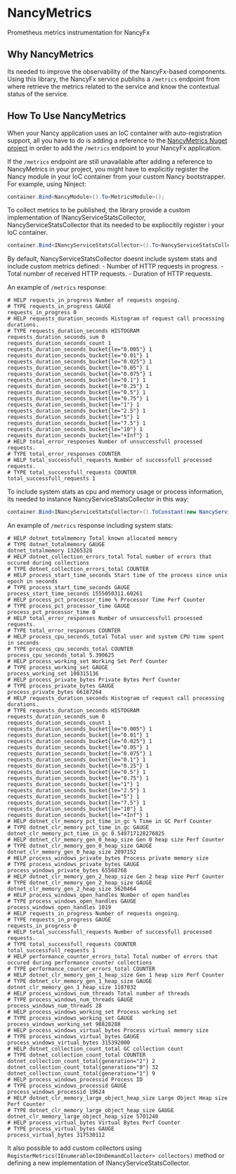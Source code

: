# NancyMetrics
Prometheus metrics instrumentation for NancyFx

## Why NancyMetrics

Its needed to improve the observability of the NancyFx-based components. Using this library, the NancyFx service publishs a `/metrics` endpoint from where retrieve the metrics related to the service and know the contextual status of the service.

## How To Use NancyMetrics

When your Nancy application uses an IoC container with auto-registration support, all you have to do is adding a reference to the [NancyMetrics Nuget project](https://www.nuget.org/packages/NancyMetrics) in order to add the `/metrics` endpoint to your NancyFx application.

If the `/metrics` endpoint are still unavailable after adding a reference to NancyMetrics in your project, you might have to explicitly register the Nancy module in your IoC container from your custom Nancy bootstrapper. For example, using Ninject:

```csharp
container.Bind<NancyModule>().To<MetricsModule>();
```

To collect metrics to be published, the library provide a custom implementation of INancyServiceStatsCollector, NancyServiceStatsCollector that its needed to be expliocitily register i your IoC container.

```csharp
container.Bind<INancyServiceStatsCollector>().To<NancyServiceStatsCollector>();
```

By default, NancyServiceStatsCollector doesnt include system stats and include custom metrics defined:
    - Number of HTTP requests in progress.
    - Total number of received HTTP requests.
    - Duration of HTTP requests.

An example of `/metrics` response:

```text
# HELP requests_in_progress Number of requests ongoing.
# TYPE requests_in_progress GAUGE
requests_in_progress 0
# HELP requests_duration_seconds Histogram of request call processing durations.
# TYPE requests_duration_seconds HISTOGRAM
requests_duration_seconds_sum 0
requests_duration_seconds_count 1
requests_duration_seconds_bucket{le="0.005"} 1
requests_duration_seconds_bucket{le="0.01"} 1
requests_duration_seconds_bucket{le="0.025"} 1
requests_duration_seconds_bucket{le="0.05"} 1
requests_duration_seconds_bucket{le="0.075"} 1
requests_duration_seconds_bucket{le="0.1"} 1
requests_duration_seconds_bucket{le="0.25"} 1
requests_duration_seconds_bucket{le="0.5"} 1
requests_duration_seconds_bucket{le="0.75"} 1
requests_duration_seconds_bucket{le="1"} 1
requests_duration_seconds_bucket{le="2.5"} 1
requests_duration_seconds_bucket{le="5"} 1
requests_duration_seconds_bucket{le="7.5"} 1
requests_duration_seconds_bucket{le="10"} 1
requests_duration_seconds_bucket{le="+Inf"} 1
# HELP total_error_responses Number of unsuccessfull processed requests.
# TYPE total_error_responses COUNTER
# HELP total_successfull_requests Number of successfull processed requests.
# TYPE total_successfull_requests COUNTER
total_successfull_requests 1
```

To include system stats as cpu and  memory usage or process information, its needed to instance NancyServiceStatsCollector in this way:

```csharp
container.Bind<INancyServiceStatsCollector>().ToConstant(new NancyServiceStatsCollector(true));
```

An example of `/metrics` response including system stats:

```text
# HELP dotnet_totalmemory Total known allocated memory
# TYPE dotnet_totalmemory GAUGE
dotnet_totalmemory 13265328
# HELP dotnet_collection_errors_total Total number of errors that occured during collections
# TYPE dotnet_collection_errors_total COUNTER
# HELP process_start_time_seconds Start time of the process since unix epoch in seconds
# TYPE process_start_time_seconds GAUGE
process_start_time_seconds 1555050311.60261
# HELP process_pct_processor_time % Processor Time Perf Counter
# TYPE process_pct_processor_time GAUGE
process_pct_processor_time 0
# HELP total_error_responses Number of unsuccessfull processed requests.
# TYPE total_error_responses COUNTER
# HELP process_cpu_seconds_total Total user and system CPU time spent in seconds
# TYPE process_cpu_seconds_total COUNTER
process_cpu_seconds_total 5.390625
# HELP process_working_set Working Set Perf Counter
# TYPE process_working_set GAUGE
process_working_set 100315136
# HELP process_private_bytes Private Bytes Perf Counter
# TYPE process_private_bytes GAUGE
process_private_bytes 66187264
# HELP requests_duration_seconds Histogram of request call processing durations.
# TYPE requests_duration_seconds HISTOGRAM
requests_duration_seconds_sum 0
requests_duration_seconds_count 1
requests_duration_seconds_bucket{le="0.005"} 1
requests_duration_seconds_bucket{le="0.01"} 1
requests_duration_seconds_bucket{le="0.025"} 1
requests_duration_seconds_bucket{le="0.05"} 1
requests_duration_seconds_bucket{le="0.075"} 1
requests_duration_seconds_bucket{le="0.1"} 1
requests_duration_seconds_bucket{le="0.25"} 1
requests_duration_seconds_bucket{le="0.5"} 1
requests_duration_seconds_bucket{le="0.75"} 1
requests_duration_seconds_bucket{le="1"} 1
requests_duration_seconds_bucket{le="2.5"} 1
requests_duration_seconds_bucket{le="5"} 1
requests_duration_seconds_bucket{le="7.5"} 1
requests_duration_seconds_bucket{le="10"} 1
requests_duration_seconds_bucket{le="+Inf"} 1
# HELP dotnet_clr_memory_pct_time_in_gc % Time in GC Perf Counter
# TYPE dotnet_clr_memory_pct_time_in_gc GAUGE
dotnet_clr_memory_pct_time_in_gc 0.549717128276825
# HELP dotnet_clr_memory_gen_0_heap_size Gen 0 heap size Perf Counter
# TYPE dotnet_clr_memory_gen_0_heap_size GAUGE
dotnet_clr_memory_gen_0_heap_size 2097152
# HELP process_windows_private_bytes Process private memory size
# TYPE process_windows_private_bytes GAUGE
process_windows_private_bytes 65568768
# HELP dotnet_clr_memory_gen_2_heap_size Gen 2 heap size Perf Counter
# TYPE dotnet_clr_memory_gen_2_heap_size GAUGE
dotnet_clr_memory_gen_2_heap_size 5620464
# HELP process_windows_open_handles Number of open handles
# TYPE process_windows_open_handles GAUGE
process_windows_open_handles 1019
# HELP requests_in_progress Number of requests ongoing.
# TYPE requests_in_progress GAUGE
requests_in_progress 0
# HELP total_successfull_requests Number of successfull processed requests.
# TYPE total_successfull_requests COUNTER
total_successfull_requests 1
# HELP performance_counter_errors_total Total number of errors that occured during performance counter collections
# TYPE performance_counter_errors_total COUNTER
# HELP dotnet_clr_memory_gen_1_heap_size Gen 1 heap size Perf Counter
# TYPE dotnet_clr_memory_gen_1_heap_size GAUGE
dotnet_clr_memory_gen_1_heap_size 1107032
# HELP process_windows_num_threads Total number of threads
# TYPE process_windows_num_threads GAUGE
process_windows_num_threads 28
# HELP process_windows_working_set Process working set
# TYPE process_windows_working_set GAUGE
process_windows_working_set 98828288
# HELP process_windows_virtual_bytes Process virtual memory size
# TYPE process_windows_virtual_bytes GAUGE
process_windows_virtual_bytes 315392000
# HELP dotnet_collection_count_total GC collection count
# TYPE dotnet_collection_count_total COUNTER
dotnet_collection_count_total{generation="2"} 2
dotnet_collection_count_total{generation="0"} 32
dotnet_collection_count_total{generation="1"} 9
# HELP process_windows_processid Process ID
# TYPE process_windows_processid GAUGE
process_windows_processid 19624
# HELP dotnet_clr_memory_large_object_heap_size Large Object Heap size Perf Counter
# TYPE dotnet_clr_memory_large_object_heap_size GAUGE
dotnet_clr_memory_large_object_heap_size 5701240
# HELP process_virtual_bytes Virtual Bytes Perf Counter
# TYPE process_virtual_bytes GAUGE
process_virtual_bytes 317530112
```

It also possible to add custom collectors using `RegisterMetrics(IEnumerable<IOnDemandCollector> collectors)` method or defining a new implementation of INancyServiceStatsCollector.